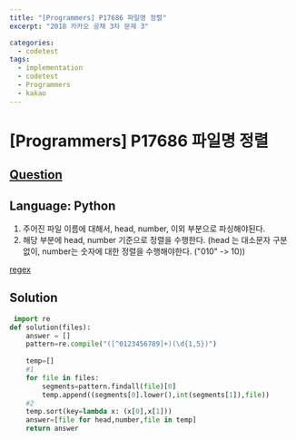 ```yaml
---
title: "[Programmers] P17686 파일명 정렬"
excerpt: "2018 카카오 공채 3차 문제 3"

categories:
  - codetest
tags:
  - implementation
  - codetest
  - Programmers
  - kakao
---
```

# [Programmers] P17686 파일명 정렬
## [Question](https://school.programmers.co.kr/learn/courses/30/lessons/17686)
## Language: Python

1. 주어진 파일 이름에 대해서, head, number, 이외 부분으로 파싱해야된다.
2. 해당 부분에 head, number 기준으로 정렬을 수행한다.
(head 는 대소문자 구분 없이, number는 숫자에 대한 정렬을 수행해야한다. ("010" -> 10))

[regex](https://www.w3schools.com/python/python_regex.asp)

## Solution

```python
 import re
def solution(files):
    answer = []
    pattern=re.compile("([^0123456789]+)(\d{1,5})")
    
    temp=[]
    #1
    for file in files:
        segments=pattern.findall(file)[0]
        temp.append((segments[0].lower(),int(segments[1]),file))
    #2 
    temp.sort(key=lambda x: (x[0],x[1]))
    answer=[file for head,number,file in temp]
    return answer
```


